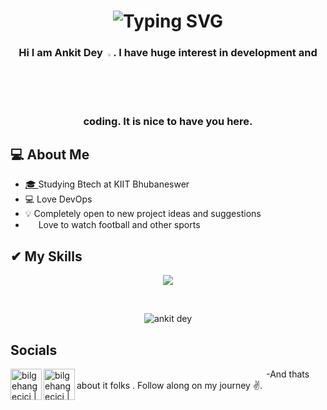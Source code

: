 <h1  align="center" href="h#"><img src="https://readme-typing-svg.demolab.com?font=Fira+Code&weight=500&size=30&duration=2000&pause=3000&color=F7F7F7&width=435&lines=Hello+there+%2C+I'm+Ankit!;Hola%2C+soy+Ankit!;%E3%81%93%E3%82%93%E3%81%AB%E3%81%A1%E3%81%AF%E3%80%81%E3%82%A2%E3%83%B3%E3%82%AD%E3%83%83%E3%83%88%E3%81%A7%E3%81%99%EF%BC%81;Hello+there+%2C+I'm+Ankit!;+Bonjour%2C+je+suis+Ankit+!;Cze%C5%9B%C4%87%2C+jestem+Ankit!;%D0%9F%D1%80%D0%B8%D0%B2%D0%B5%D1%82%2C+%D1%8F+%D0%90%D0%BD%D0%BA%D0%B8%D1%82!;Hello+there+%2C+I'm+Ankit!;+Ol%C3%A1%2C+eu+sou+Ankit!" alt="Typing SVG" /></h1>
<h3 align="center">Hi I am Ankit Dey <img width=2.5% src="https://media.tenor.com/e3GqicbfhMYAAAAi/get-greeting-get-greetings.gif">. I have huge interest in development and coding. It is nice to have you here.
</h3>

## 💻 **About Me**



- <a href="https://kiit.ac.in/">🎓 </a>Studying Btech at KIIT Bhubaneswer</a>
- 💻  Love DevOps
- ‎💡‎  Completely open to new project ideas and suggestions
- ‎ <a href="https://www.liverpoolfc.com/"><img width=13 src="https://media.tenor.com/YYlipIRSsuoAAAAi/liverpool-champions.gif">‎</a> ‎ ‎Love to watch football and other sports
## **✔ My Skills**
<p align="center" ><img src="https://skillicons.dev/icons?i=java,c,cpp,python,git,docker,bash,golang,mongodb,mysql,vim,html,css,javascript&theme=dark"></p>
<!-- <p align="center">
   <img align="center" src="https://github-readme-streak-stats.herokuapp.com/?user=ankitdey-marsh&theme=radical&hide_border=true"/>
</p> -->
<br>
<p align="center"> <img src="https://komarev.com/ghpvc/?username=ankitdey-marsh&label=Visitors&color=0088cc&style=flat-square" alt="ankit dey" /> </p>

## Socials
<a href="https://www.facebook.com/profile.php?id=100013440330759"><img align="left" alt="bilgehangecici | Facebook" width="50px" src="https://i.imgur.com/26xiPcn.gif"></a>
<p><a href="https://twitter.com/MarshDit"><img align="left" alt="bilgehangecici | Twitter" width="50px" src="https://i.imgur.com/w42W6Bm.gif"></a>‎ ‎ ‎ ‎ ‎ ‎ ‎ ‎ ‎ ‎ ‎ ‎ ‎ ‎ ‎ ‎ ‎ ‎ ‎ ‎ ‎ ‎ ‎ ‎ ‎ ‎ ‎ ‎ ‎ ‎ ‎ ‎ ‎ ‎ ‎ ‎ ‎ ‎ ‎ ‎ ‎ ‎ ‎ ‎ ‎ ‎ ‎‎ ‎ ‎ ‎ ‎ ‎ ‎ ‎ ‎ ‎ ‎ ‎ ‎ ‎ ‎ ‎ ‎ ‎ ‎ ‎ ‎ ‎ ‎ ‎ ‎ ‎ ‎ ‎ ‎ ‎  ‎ -And thats about it folks . Follow along on my journey ✌️.</p>
